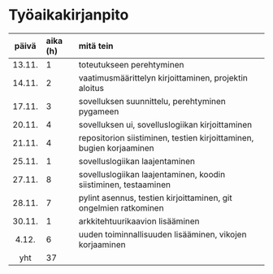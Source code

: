 # Työaikakirjanpito
| päivä | aika (h) | mitä tein  |
| :----:|:-----| :-----|
| 13.11. | 1    | toteutukseen perehtyminen |
| 14.11. | 2    | vaatimusmäärittelyn kirjoittaminen, projektin aloitus |
| 17.11. | 3    | sovelluksen suunnittelu, perehtyminen pygameen |
| 20.11. | 4    | sovelluksen ui, sovelluslogiikan kirjoittaminen |
| 21.11. | 4    | repositorion siistiminen, testien kirjoittaminen, bugien korjaaminen |
| 25.11. | 1    | sovelluslogiikan laajentaminen |
| 27.11. | 8    | sovelluslogiikan laajentaminen, koodin siistiminen, testaaminen |
| 28.11. | 7    | pylint asennus, testien kirjoittaminen, git ongelmien ratkominen |
| 30.11. | 1    | arkkitehtuurikaavion lisääminen|
| 4.12. | 6    | uuden toiminnallisuuden lisääminen, vikojen korjaaminen|
| yht | 37    | 
